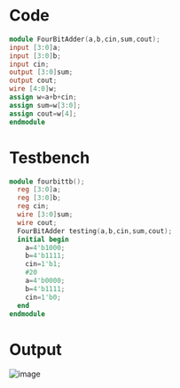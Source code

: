 # Code
``` Verilog
module FourBitAdder(a,b,cin,sum,cout);
input [3:0]a;
input [3:0]b;
input cin;
output [3:0]sum;
output cout;
wire [4:0]w;
assign w=a+b+cin;
assign sum=w[3:0];
assign cout=w[4];
endmodule
```
# Testbench
``` Verilog
module fourbittb();
  reg [3:0]a;
  reg [3:0]b;
  reg cin;
  wire [3:0]sum;
  wire cout;
  FourBitAdder testing(a,b,cin,sum,cout);
  initial begin
    a=4'b1000;
    b=4'b1111;
    cin=1'b1;
    #20
    a=4'b0000;
    b=4'b1111;
    cin=1'b0;
  end
endmodule
```
# Output 
![image](https://github.com/userofmeet27/Verilog/assets/154442221/f9f952b4-e932-4b3b-a4c5-4b1a22810184)
